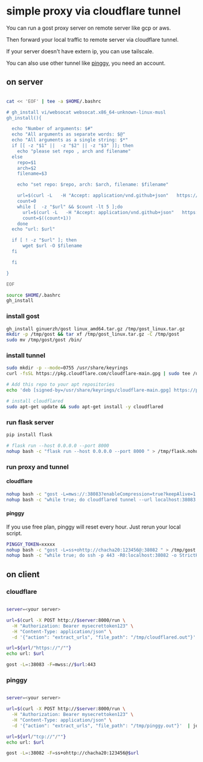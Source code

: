 # simple proxy via cloudflare tunnel

You can run a gost proxy server on remote server like gcp or aws.

Then forward your local traffic to remote server via cloudflare tunnel.

If your server doesn't have extern ip, you can use tailscale.

You can also use other tunnel like [pinggy](https://pinggy.io/), you need an account.


## on server 

```bash

cat << 'EOF' | tee -a $HOME/.bashrc

# gh_install vi/websocat websocat.x86_64-unknown-linux-musl
gh_install(){

  echo "Number of arguments: $#"
  echo "All arguments as separate words: $@"
  echo "All arguments as a single string: $*"
  if [[ -z "$1" ||  -z "$2" || -z "$3" ]]; then
    echo "please set repo , arch and filename"
  else
    repo=$1
    arch=$2
    filename=$3

    echo "set repo: $repo, arch: $arch, filename: $filename"

    url=$(curl -L   -H "Accept: application/vnd.github+json"   https://api.github.com/repos/$repo/releases | jq -r ".[0].assets[] | .browser_download_url" | grep "$arch") 
    count=0
    while [  -z "$url" && $count -lt 5 ];do
      url=$(curl -L   -H "Accept: application/vnd.github+json"   https://api.github.com/repos/$repo/releases | jq -r ".[0].assets[] | .browser_download_url" | grep "$arch") 
      count=$((count+1))
    done
  echo "url: $url"

  if [ ! -z "$url" ]; then
      wget $url -O $filename
  fi

  fi 

} 

EOF

source $HOME/.bashrc
gh_install
```

### install gost

```bash
gh_install ginuerzh/gost linux_amd64.tar.gz /tmp/gost_linux.tar.gz
mkdir -p /tmp/gost && tar xf /tmp/gost_linux.tar.gz -C /tmp/gost
sudo mv /tmp/gost/gost /bin/


```

### install tunnel

```bash
sudo mkdir -p --mode=0755 /usr/share/keyrings
curl -fsSL https://pkg.cloudflare.com/cloudflare-main.gpg | sudo tee /usr/share/keyrings/cloudflare-main.gpg >/dev/null

# Add this repo to your apt repositories
echo 'deb [signed-by=/usr/share/keyrings/cloudflare-main.gpg] https://pkg.cloudflare.com/cloudflared any main' | sudo tee /etc/apt/sources.list.d/cloudflared.list

# install cloudflared
sudo apt-get update && sudo apt-get install -y cloudflared


```

### run flask server

```bash
pip install flask

# flask run --host 0.0.0.0 --port 8000
nohup bash -c "flask run --host 0.0.0.0 --port 8000 " > /tmp/flask.nohup.out 2>&1 &

```
### run proxy and tunnel

#### cloudflare

```bash
nohup bash -c "gost -L=mws://:38083?enableCompression=true?keepAlive=1 " > /tmp/gost.2.out 2>&1 &
nohup bash -c "while true; do cloudflared tunnel --url localhost:38083   > /tmp/cloudflared.out 2>&1 ;flock -x  /tmp/cloudflared.out  truncate -s 0 /tmp/cloudflared.out;  done " > /tmp/cloudflared.nohup.out 2>&1 &
```

#### pinggy
If you use free plan, pinggy will reset every hour. Just rerun your local script.

```bash
PINGGY_TOKEN=xxxxx
nohup bash -c "gost -L=ss+ohttp://chacha20:123456@:38082 " > /tmp/gost.1.out 2>&1 &
nohup bash -c "while true; do ssh -p 443 -R0:localhost:38082 -o StrictHostKeyChecking=no -o ServerAliveInterval=30 xzL2nErJ1Pq+tcp@free.pinggy.io  > /tmp/pinggy.out ;flock -x  /tmp/pinggy.out  truncate -s 0 /tmp/pinggy.out;  done " > /tmp/pinggy.nohup.out 2>&1 &
```


## on client

### cloudflare

```bash

server=<your server>

url=$(curl -X POST http://$server:8000/run \
  -H "Authorization: Bearer mysecrettoken123" \
  -H "Content-Type: application/json" \
  -d '{"action": "extract_urls", "file_path": "/tmp/cloudflared.out"}'  | jq -r ".urls[2]")

url=${url/"https://"/""}
echo url: $url

gost -L=:38083 -F=mwss://$url:443
```

### pinggy

```bash

server=<your server>

url=$(curl -X POST http://$server:8000/run \
  -H "Authorization: Bearer mysecrettoken123" \
  -H "Content-Type: application/json" \
  -d '{"action": "extract_urls", "file_path": "/tmp/pinggy.out"}'  | jq -r ".urls[1]")

url=${url/"tcp://"/""}
echo url: $url

gost -L=:38082 -F=ss+ohttp://chacha20:123456@$url
```

